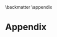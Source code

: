 \backmatter
\appendix

# Appendix

<!-- ## Projected Work Plan Details

Table of Detailed Schedule (or Use MS Project to Map Overlap)

-   Project Management Plan
-   Infrastructure Implementation
-   Backend Services Development
-   Frontend Services Development
-   Database Systems Implementation
-   Architecture / Software Integration
-   Mobile Application Development
-   User Interface / User Experience (UI/UX) Testing
-   Release Schedule -->


<!-- ## Product / Market Research

The analysis of collected product interest and market penetration data
collected through the Verkilo.com website and Social Media platforms
supporting Verkilo's claims for business investment and growth
potential. (Tables / Figures / Graphs of Analysis) Below figures on
Product / Market Research were collected from Statista.com. -->

<!-- ## Market Landscape Methodology

A market landscape quadrant provides a graphical competitive positioning
of four types of technology providers, in markets where growth is high
and provider differentiation is distinct:

-   **Leaders** execute well against their current vision and are well
    positioned for tomorrow.

-   **Visionaries** understand where the market is going or have a
    vision for changing market rules, but do not yet execute well.

-   **Niche Players** focus successfully on a small segment or are
    unfocused and do not out-innovate or outperform others.

-   **Challengers** execute well today or may dominate a large segment,
    but do not demonstrate an understanding of market direction. -->

<!-- ## Verkilo Valuation Model

Verkilo used the Venture Capital method to identify its market valuation
after Seed investment. The Venture Capital method allows investors to
work backwards from their intended return, and calculate the value and
equity requirements of a particular deal.[^18]

Assumptions

-   We assumed a 15x multiple based off of our forecasted third-year
    post-tax earnings.

-   The IRR should be 30 percent year-on-year

-   \$2 Million in investor seed money, based on our request

-   25 percent dilution at Series-A, based on common venture capital
    estimates

> TBD Formula -->

<!--
## Financial Workbooks for Verkilo Five (5) Year Projections

Table: Sales Year 1-5

  ------------------------------------------ ----------------- ----------------- ----------------- ------------------ ------------------
  **[Sales]{.underline}**
                                             Year 1            Year 2            Year 3            Year 4             Year 5
  Market Share                               0.5%              1.0%              2.0%              3.5%               8.0%
  Total Books Self-Published                 1,020,000         1,040,400         1,061,208         1,082,432          1,104,081
  Subscribed users                           10,200            20,808            42,448            75,770             176,653
  Books Published                            5,100             10,404            21,224            37,885             88,326
  **Revenue**                                **\$1,639,650**   **\$3,344,886**   **\$6,823,567**   **\$12,180,068**   **\$28,396,958**



  **[Net Income Statement]{.underline}**
                                             **YR1**           **YR2**           **YR3**           **YR4**            **YR5**
  **Sales**                                  \$1,639,650       \$3,344,886       \$6,823,567       \$12,180,068       \$28,396,958

  **FC**                                     -\$1,594,600      -\$1,482,500      -\$1,751,400      -\$1,782,300       -\$1,819,200
  **VC**                                     -\$38,250         -\$78,030         -\$159,181        -\$284,138         -\$662,448
  **EBIT**                                   \$6,800           \$1,784,356       \$4,912,986       \$10,113,629       \$25,915,310
  **Loss Carryover**                                           -\$6,800
  **Taxes (21%)**                                              -\$376,143        -\$1,031,727      -\$2,123,862       -\$5,442,215
  **NI**                                     \$6,800           \$1,408,213       \$3,881,259       \$7,989,767        \$20,473,095



  **[Fixed Cost Analysis]{.underline}**
                                             YR1               YR2               YR3               YR4                YR5
  Product Development                        \$540,100         \$540,100         \$540,100         \$540,100          \$540,100
  Training Content                           \$150,000         \$25,000          \$25,000          \$25,000           \$25,000
  Marketing & Advertising                    \$250,000         \$250,000         \$500,000         \$500,000          \$500,000
  MGMT Team Salary                           \$500,000         \$500,000         \$500,000         \$500,000          \$500,000
  Legal                                      \$120,000         \$120,000         \$120,000         \$120,000          \$120,000
  Internal Business Apps                     \$4,500           \$5,400           \$6,300           \$7,200            \$8,100
  Outsourced Accounting                      \$30,000          \$42,000          \$60,000          \$90,000           \$126,000
  General Liability Insurance                \$5,000           \$5,000           \$5,000           \$5,000            \$5,000
  **Total Fixed Cost**                       **\$1,594,600**   **\$1,482,500**   **\$1,751,400**   **\$1,782,300**    **\$1,819,200**
  **[Variable Cost Analysis]{.underline}**
                                             YR1               YR2               YR3               YR4                YR5
  Cloud/Infrastructure Cost                  \$7,650           \$15,606          \$31,836          \$56,828           \$132,490
  Customer Support                           \$30,600          \$62,424          \$127,345         \$227,311          \$529,959
  **Total Variable Cost**                    **\$38,250**      **\$78,030**      **\$159,181**     **\$284,138**      **\$662,448**
  ------------------------------------------ ----------------- ----------------- ----------------- ------------------ ------------------

  --------------------------------------- ----------------- ----------------- ----------------- ----------------- -----------------
  **[Fixed Cost Analysis]{.underline}**
                                          **Year 1**        **Year 2**        **Year 3**        **Year 4**        **Year 5**
  Product Development                     \$540,100         \$540,100         \$540,100         \$540,100         \$540,100
  Training Content                        \$150,000         \$25,000          \$25,000          \$25,000          \$25,000
  Marketing & Advertising                 \$250,000         \$250,000         \$500,000         \$500,000         \$500,000
  Management Team Salary                  \$500,000         \$500,000         \$500,000         \$500,000         \$500,000
  Legal                                   \$120,000         \$120,000         \$120,000         \$120,000         \$120,000
  Internal Business Apps                  \$4,500           \$5,400           \$6,300           \$7,200           \$8,100
  Outsourced Accounting                   \$30,000          \$42,000          \$60,000          \$90,000          \$126,000
  General Liability Insurance             \$5,000           \$5,000           \$5,000           \$5,000           \$5,000
  **Total Fixed Cost**                    **\$1,594,600**   **\$1,482,500**   **\$1,751,400**   **\$1,782,300**   **\$1,819,200**
  --------------------------------------- ----------------- ----------------- ----------------- ----------------- -----------------

  ------------------------------------------ -------------- -------------- --------------- --------------- ---------------
  **[Variable Cost Analysis]{.underline}**
                                             **Year 1**     **Year 2**     **Year 3**      **Year 4**      **Year 5**
  Infrastructure Cost                        \$7,650        \$15,606       \$31,836        \$56,828        \$132,490
  Customer Support                           \$30,600       \$62,424       \$127,345       \$227,311       \$529,959
  **Total Variable Cost**                    **\$38,250**   **\$78,030**   **\$159,181**   **\$284,138**   **\$662,448**
  ------------------------------------------ -------------- -------------- --------------- --------------- ---------------

  ------------------------------------------ -------------------------------------------------------------------------------------------------- ------------ ----------- ------------ ------------ ------------
  **Marketing Expense**                      **Description**                                                                                    **Year 1**   **Year2**   **Year 3**   **Year 4**   **Year 5**
  Platform Influencers / Paid Spokesperson   Paid spokesperson(s) for use in advertising, social media and video content                        \$125,000    \$125,000   \$255,000    \$255,000    \$255,000
  Content Production                         Production of educational and inspirational videos for new and emerging writers.                   \$75,000     \$75,000    \$125,000    \$125,000    \$125,000
  Social Media / Digital Marketing           Facebook, Twitter, Reddit and Forums                                                               \$35,000     \$35,000    \$100,000    \$100,000    \$100,000
  Trade Show / Conferences                   Attendance to regional and national conferences focusing on writers, editors and self-publishers   \$15,000     \$15,000    \$20,000     \$20,000     \$20,000
  **Total Annual Budget Cost**               \$250,000                                                                                          \$250,000    \$500,000   \$500,000    \$500,000
  ------------------------------------------ -------------------------------------------------------------------------------------------------- ------------ ----------- ------------ ------------ ------------

  ------------------------------------------------------ ---------------
  **[Development Cost Estimate (Annual)]{.underline}**
  **Personnel / Line Items**                             **Total**
  Lead Architect/PM                                      \$0
  Lead FS Dev                                            \$210,000
  Lead QA                                                \$0
  Lead UI                                                \$0
  Dev Tools                                              \$5,200
  Product Software Licenses                              \$1,200
  Jira BitBucket                                         \$1,500
  Jira Software                                          \$2,100
  Jira Service Desk                                      \$3,600
  Jira Confluence                                        \$1,500
  Outsourced Dev Team                                    \$315,000
  **Total Cost of Development (Annually)**               **\$540,100**
  ------------------------------------------------------ --------------- -->
<!--
## References

1.  [[https://articles.bplans.com/a-standard-business-plan-outline/]{.underline}](https://articles.bplans.com/a-standard-business-plan-outline/)

2.  [[https://www.statista.com/statistics/271931/revenue-of-the-us-book-publishing-industry/]{.underline}](https://www.statista.com/statistics/271931/revenue-of-the-us-book-publishing-industry/)

3.  [[https://qz.com/1240924/are-ebooks-dying-or-thriving-the-answer-is-yes/]{.underline}](https://qz.com/1240924/are-ebooks-dying-or-thriving-the-answer-is-yes/)

4.  [[http://www.bowker.com/news/2018/New-Record-More-than-1-Million-Books-Self-Published-in-2017.html]{.underline}](http://www.bowker.com/news/2018/New-Record-More-than-1-Million-Books-Self-Published-in-2017.html)

5.  [[https://www.codingvc.com/how-to-de-risk-a-startup]{.underline}](https://www.codingvc.com/how-to-de-risk-a-startup).
    Accessed 7 December 2019.

6.  [[https://www.codingvc.com/startups-are-risk-bundles/]{.underline}](https://www.codingvc.com/startups-are-risk-bundles/).
    Accessed 7 December 2019.

7.  [[https://aws.amazon.com/mobile/mobile-application-development/]{.underline}](https://aws.amazon.com/mobile/mobile-application-development/)

8.  [[https://calculator.s3.amazonaws.com/index.html]{.underline}](https://calculator.s3.amazonaws.com/index.html)

9.  [[https://aws.amazon.com/architecture/well-architected/]{.underline}](https://aws.amazon.com/architecture/well-architected/)

10. [[https://writingcooperative.com/how-to-build-your-own-author-platform-from-scratch-9d6123858bac]{.underline}](https://writingcooperative.com/how-to-build-your-own-author-platform-from-scratch-9d6123858bac)

11. [[https://www.forbes.com/sites/forbescommunicationscouncil/2017/04/28/how-to-build-a-successful-author-marketing-platform/\#7d37934226d4]{.underline}](https://www.forbes.com/sites/forbescommunicationscouncil/2017/04/28/how-to-build-a-successful-author-marketing-platform/#7d37934226d4)

12. [[https://writingcooperative.com/top-websites-for-fiction-writers-to-share-their-writing-cc4ed210105b]{.underline}](https://writingcooperative.com/top-websites-for-fiction-writers-to-share-their-writing-cc4ed210105b)

13. [[https://www.nanowrimo.org/]{.underline}](https://www.nanowrimo.org/)

14. [[https://www.business.com/articles/6-web-based-collaboration-tools-for-writers-and-content-marketers/]{.underline}](https://www.business.com/articles/6-web-based-collaboration-tools-for-writers-and-content-marketers/)

15. [[https://thewritepractice.com/best-book-writing-software/]{.underline}](https://thewritepractice.com/best-book-writing-software/)

16. [[https://www-statista-com.mutex.gmu.edu/topics/1177/book-market/]{.underline}](https://www-statista-com.mutex.gmu.edu/topics/1177/book-market/)

[^1]: See Figure: Self-Publishing Books in the US Market, *infra.*

[^2]: Sequoia. *Two-Sided Marketplaces and Engagement*.
    https://merovx.io/2HKEX0P. Retrieved February 22, 2020.

[^3]: Reddit r/selfpublish.
    [[https://www.reddit.com/r/selfpublish/]{.underline}](https://www.reddit.com/r/selfpublish/).
    Retrieved 12 December 2019.

[^4]: 20BooksTo50K.
    [[https://www.facebook.com/groups/20Booksto50k/]{.underline}](https://www.facebook.com/groups/20Booksto50k/).
    Retrieved 12 December 2019.

[^5]: Statista. *Net revenue of the book publishing industry in the
    United States from 2008 to 2018*

    https://merovx.io/2VqF6i7. Retrieved February 23, 2020.

[^6]: IBIS World. *Global Book Publishing - Industry Data, Trends,
    Stats*. https://merovx.io/38TMohZ. Retrieved February 23. 2020.

[^7]: See Figure: Self-Publishing Books in the US Market, *infra.*

[^8]: Bowker. *Self-Publishing Grew 40 Percent in 2018*.
    https://merovx.io/32m3tPp. Retrieved February 23, 2020.

[^9]: Bowker. Self-Publishing in the United States, 2013-2018.
    https://merovx.io/2T6ygva. Retrieved February 23, 2020.

[^10]: *Id.*

[^11]: Technavio. *Publishing Market by Platform and Geography --
    Forecast and Analysis 2020-2024*. https://merovx.io/2vXB7yM.
    Retrieved 23 February 2020.

[^12]: Garnter. *Gartner Magic Quadrant*. https://merovx.io/32wQDhn.
    Retrieved 24 February 2020.

[^13]: NaNoWriMo. *Regions Directory.*
    http://archive.nanowrimo.org/regions. Retrieved 25 February 2020.

[^14]: John Hagel. *The Power of Platforms*. https://merovx.io/2wFKrrm.
    Accessed February 23, 2020.

[^15]: Polovets. *How to De-Risk a Startup.*
    [[https://www.codingvc.com/how-to-de-risk-a-startup]{.underline}](https://www.codingvc.com/how-to-de-risk-a-startup).
    Accessed 7 December 2019.

[^16]: Polovets. *Startups are Bundles of Risk*.
    [[https://www.codingvc.com/startups-are-risk-bundles/]{.underline}](https://www.codingvc.com/startups-are-risk-bundles/).
    Accessed 7 December 2019.

[^17]: Josh Smith. *Lower Startup Risk with This Template*.
    <https://blog.codecorps.org/lower-your-startup-risk-with-this-template/>.
    Accessed February 23, 2020.

[^18]: Ryan Law. *Startup Valuation Methods, Explained*.
    https://medium.com/the-saas-growth-blog/startup-valuation-methods-explained-982cddd6a1e9.
    Accessed February 22, 2020. -->
